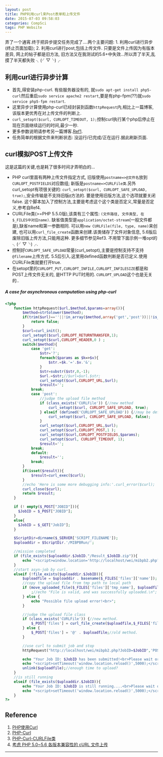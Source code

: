 ```yaml
---
layout: post
title: PHP利用curl来Post表单和上传文件
date: 2015-07-03 09:58:03
categories: CompSci
tags: PHP Website
---
```


弄了一个通宵.终于把异步提交任务完成了....两个主要问题: 1. 利用curl进行异步(终止页面加载); 2. 利用curl进行post,包括上传文件. 只要是文件上传因为有版本差异, 网上的帖子都是旧方法, 旧方法又在我测试的5.6+中失效...所以弄了半天,乱摸了半天都失败 ╮(╯▽╰)╭

## 利用curl进行异步计算

- 首先,得安装php-curl. 有些服务器没有的, 就`sudo apt-get install php5-curl`然后重启`sudo service apache2 restart`,要是有php-fpm(??)就`sudo service php5-fpm restart`.
- 这里异步计算使用php-curl已经封装到函数`httpRequest`内,相比上一篇博客, 该版本更优秀在对上传文件的判断上. 
- `curl_setopt($curl, CURLOPT_TIMEOUT, 1);`控制curl执行某个php后停止在现在页面继续运行的时间,最少一秒.
- 更多参数说明请参考另一篇博客.[Ref1](http://platinhom.github.io/2015/07/03/php-curl/).
- 任务简单的根据文件来判断状态: 没运行/已完成/正在运行.据此刷新页面.

## curl模拟POST上传文件
这是这篇的关键,也是耗了很多时间才弄明白的...

- PHP curl里面有两种上传文件指定方式, 旧版使用`postname=>@文件名`放到`CURLOPT_POSTFIELDS`对应数组; 新版是`postname=>CURLFile类`.另外curl_setopt有项很关键的: `curl_setopt($curl, CURLOPT_SAFE_UPLOAD, true);`,安全传输是不支持旧版`@`方法的. 要是使用旧版方法,这个选项就要关闭false. 这个脚本加入了控制方法,主要是考虑这个这个类是否定义,常量是否定义,参考自Ref4.
- CURLFile类(>=PHP 5.5.0版),该类有三个属性: `(文件路径, 文件类型, 在$_FILES中对应name)`. 缺省值类型是`application/octet-stream`(一般文件都是),缺省name和第一参数相同. 可以用`new CURLFile(file, type, name)`来创建, 也可以用`curl_file_create`函数来创建.该类储存了文件对象信息, 5.6版后废除旧版上传方法,只能用这种. 更多细节参见Ref3. 不用管下面示例一堆opt的 ╮(╯▽╰)╭.
- 控制好`CURLOPT_SAFE_UPLOAD`常量(curl_setopt),主要是控制支持不支持`@filename`上传方式. 5.5后引入.这里用defined函数判断是否已定义.使用CURLFile类就要打开true.
- 在setopt里的`CURLOPT_PUT,CURLOPT_INFILE,CURLOPT_INFILESIZE`都是和POST上传文件无关的, 是HTTP PUT时用的. `CURLOPT_UPLOAD`这个也是无关的..

##### A case for asynchronous computation using php-curl

~~~php
<?php
	function httpRequest($url,$method,$params=array()){
		$method=strtolower($method);
		if(trim($url)==''||!in_array($method,array('get','post'))||!is_array($params)){
			return false;
		}
		$curl=curl_init();
		curl_setopt($curl,CURLOPT_RETURNTRANSFER,1);
		curl_setopt($curl,CURLOPT_HEADER,0 ) ;
		switch($method){
			case 'get':
				$str='?';
				foreach($params as $k=>$v){
					$str.=$k.'='.$v.'&';
				}
				$str=substr($str,0,-1);
				$url.=$str;//$url=$url.$str;
				curl_setopt($curl,CURLOPT_URL,$url);
				$result='';
			break;
			case 'post':
				//judge the upload file method
			    if (class_exists('CURLFile')) {//new method
    				curl_setopt($curl, CURLOPT_SAFE_UPLOAD, true);
				} elseif (defined('CURLOPT_SAFE_UPLOAD')) {//may be defined in old method.
        			curl_setopt($curl, CURLOPT_SAFE_UPLOAD, false);
    			}
				curl_setopt($curl,CURLOPT_URL,$url);
				curl_setopt($curl,CURLOPT_POST,1 );
				curl_setopt($curl,CURLOPT_POSTFIELDS,$params);
				curl_setopt($curl, CURLOPT_TIMEOUT, 1);
				$result='';
			break;
			default:
				$result='';
			break;
		}
		if(isset($result)){
			$result=curl_exec($curl);
		}
		//echo 'Here is some more debugging info:'.curl_error($curl);
		curl_close($curl);
		return $result;
	}

    if (! empty($_POST["JOBID"])){
      $JobID = $_POST["JOBID"];
    }
    else{
      $JobID = $_GET["JobID"];
    }

   	$ScriptDir=dirname($_SERVER['SCRIPT_FILENAME']);
    $uploaddir = $ScriptDir.'/MIBPBRun/';

    //mission completed
	if (file_exists($uploaddir.$JobID."/Result_$JobID.zip")){
		echo "<script>window.location='http://localhost/wei/mibpb2.php?software=mibpb&JobID=$JobID';</script>";
	}
	//start asyn-job by curl.
	elseif (!file_exists($uploaddir.$JobID)){
		$uploadfile = $uploaddir . basename($_FILES['files']['name']);
		//copy the upload file from tmp path to local path
		if (move_uploaded_file($_FILES['files']['tmp_name'], $uploadfile)) {
    		;//echo "File is valid, and was successfully uploaded.\n";
		} else {
    		echo "Possible file upload error!<br>";
		}

		//judge the upload file class
		if (class_exists('CURLFile')) {//new method.
    		$_POST['files'] = curl_file_create($uploadfile,$_FILES['files']['type'],$_FILES['files']['name']);
		} else {
    		$_POST['files'] = '@' . $uploadfile;//old method.
		}

		//use curl to submit job and stop
    	httpRequest("http://localhost/wei/mibpb2.php?JobID=$JobID",'POST',$_POST,$uploadfile);

		echo "Your Job ID: $JobID has been submitted!<br>Please wait or close your page and take your result later. ";
    	echo "<script>setTimeout('window.location.reload()',5000);</script>"; //指定5秒刷新一次
    	unlink($uploadfile);//enough time to upload?
    }
    //is still running
	elseif (file_exists($uploaddir.$JobID)){
		echo "Your Job ID: $JobID is still running....<br>Please wait or close your page and take your result later.";
    	echo "<script>setTimeout('window.location.reload()',5000);</script>"; //指定5秒刷新一次
	}
?>
~~~

## Reference

1. [PHP使用Curl](http://platinhom.github.io/2015/07/03/php-curl/)
2. [PHP-Curl](http://php.net/manual/en/book.curl.php)
3. [PHP-Curl-CURLFile类](http://php.net/manual/en/class.curlfile.php)
4. [考虑 PHP 5.0~5.6 各版本兼容性的 cURL 文件上传](http://segmentfault.com/a/1190000000725185)

---
